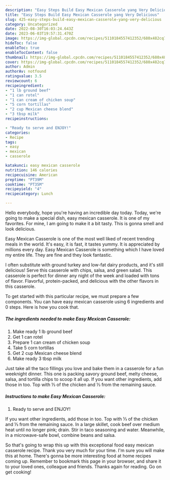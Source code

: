 ```yaml
---
description: "Easy Steps Build Easy Mexican Casserole yang Very Delicious"
title: "Easy Steps Build Easy Mexican Casserole yang Very Delicious"
slug: 425-easy-steps-build-easy-mexican-casserole-yang-very-delicious
category: Uncategorized
date: 2022-08-30T16:03:24.643Z
date: 2023-06-03T19:57:31.470Z
image: https://img-global.cpcdn.com/recipes/5110184557412352/680x482cq70/easy-mexican-casserole-recipe-main-photo.jpg
hideToc: false
enableToc: true
enableTocContent: false
thumbnail: https://img-global.cpcdn.com/recipes/5110184557412352/680x482cq70/easy-mexican-casserole-recipe-main-photo.jpg
cover: https://img-global.cpcdn.com/recipes/5110184557412352/680x482cq70/easy-mexican-casserole-recipe-main-photo.jpg
author: Admin
authorAv: notfound
ratingvalue: 3.5
reviewcount: 6
recipeingredient:
- "1 lb ground beef"
- "1 can rotel"
- "1 can cream of chicken soup"
- "5 corn tortillas"
- "2 cup Mexican cheese blend"
- "3 tbsp milk"
recipeinstructions:

- "Ready to serve and ENJOY!"
categories:
- Recipe
tags:
- easy
- mexican
- casserole

katakunci: easy mexican casserole 
nutrition: 146 calories
recipecuisine: American
preptime: "PT39M"
cooktime: "PT35M"
recipeyield: "4"
recipecategory: Lunch

---
```



Hello everybody, hope you're having an incredible day today. Today, we're going to make a special dish, easy mexican casserole. It is one of my favorites. For mine, I am going to make it a bit tasty. This is gonna smell and look delicious.

Easy Mexican Casserole is one of the most well liked of recent trending meals in the world. It's easy, it is fast, it tastes yummy. It is appreciated by millions every day. Easy Mexican Casserole is something which I have loved my entire life. They are fine and they look fantastic.

I often substitute with ground turkey and low-fat dairy products, and it&#39;s still delicious! Serve this casserole with chips, salsa, and green salad. This casserole is perfect for dinner any night of the week and loaded with tons of flavor. Flavorful, protein-packed, and delicious with the other flavors in this casserole.


To get started with this particular recipe, we must prepare a few components. You can have easy mexican casserole using 6 ingredients and 0 steps. Here is how you cook that.

<!--inarticleads1-->

##### The ingredients needed to make Easy Mexican Casserole:

1. Make ready 1 lb ground beef
1. Get 1 can rotel
1. Prepare 1 can cream of chicken soup
1. Take 5 corn tortillas
1. Get 2 cup Mexican cheese blend
1. Make ready 3 tbsp milk


Just take all the taco fillings you love and bake them in a casserole for a fun weeknight dinner. This one is packing savory ground beef, melty cheese, salsa, and tortilla chips to scoop it all up. If you want other ingredients, add those in too. Top with ⅓ of the chicken and ⅓ from the remaining sauce. 

<!--inarticleads2-->

##### Instructions to make Easy Mexican Casserole:


1. Ready to serve and ENJOY!

If you want other ingredients, add those in too. Top with ⅓ of the chicken and ⅓ from the remaining sauce. In a large skillet, cook beef over medium heat until no longer pink; drain. Stir in taco seasoning and water. Meanwhile, in a microwave-safe bowl, combine beans and salsa. 

So that's going to wrap this up with this exceptional food easy mexican casserole recipe. Thank you very much for your time. I'm sure you will make this at home. There's gonna be more interesting food at home recipes coming up. Remember to bookmark this page in your browser, and share it to your loved ones, colleague and friends. Thanks again for reading. Go on get cooking!
